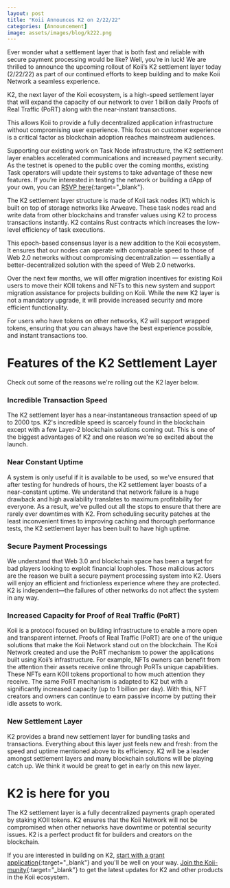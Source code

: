 ```yaml
---
layout: post
title: "Koii Announces K2 on 2/22/22"
categories: [Announcement]
image: assets/images/blog/k222.png
---
```


Ever wonder what a settlement layer that is both fast and reliable with secure payment processing would be like? Well, you’re in luck! We are thrilled to announce the upcoming rollout of Koii’s K2 settlement layer today (2/22/22) as part of our continued efforts to keep building and to make Koii Network a seamless experience.

K2, the next layer of the Koii ecosystem, is a high-speed settlement layer that will expand the capacity of our network to over 1 billion daily Proofs of Real Traffic (PoRT) along with the near-instant transactions.

This allows Koii to provide a fully decentralized application infrastructure without compromising user experience. This focus on customer experience is a critical factor as blockchain adoption reaches mainstream audiences.

Supporting our existing work on Task Node infrastructure, the K2 settlement layer enables accelerated communications and increased payment security. As the testnet is opened to the public over the coming months, existing Task operators will update their systems to take advantage of these new features. If you’re interested in testing the network or building a dApp of your own, you can [RSVP here](http://koii.me/support){:target="\_blank"}.

The K2 settlement layer structure is made of Koii task nodes (K1) which is built on top of storage networks like Arweave. These task nodes read and write data from other blockchains and transfer values using K2 to process transactions instantly. K2 contains Rust contracts which increases the low-level efficiency of task executions.

This epoch-based consensus layer is a new addition to the Koii ecosystem. It ensures that our nodes can operate with comparable speed to those of Web 2.0 networks without compromising decentralization — essentially a better-decentralized solution with the speed of Web 2.0 networks.

Over the next few months, we will offer migration incentives for existing Koii users to move their KOII tokens and NFTs to this new system and support migration assistance for projects building on Koii. While the new K2 layer is not a mandatory upgrade, it will provide increased security and more efficient functionality.

For users who have tokens on other networks, K2 will support wrapped tokens, ensuring that you can always have the best experience possible, and instant transactions too.

# Features of the K2 Settlement Layer

Check out some of the reasons we're rolling out the K2 layer below.

### Incredible Transaction Speed

The K2 settlement layer has a near-instantaneous transaction speed of up to 2000 tps. K2's incredible speed is scarcely found in the blockchain except with a few Layer-2 blockchain solutions coming out. This is one of the biggest advantages of K2 and one reason we're so excited about the launch.

### Near Constant Uptime

A system is only useful if it is available to be used, so we've ensured that after testing for hundreds of hours, the K2 settlement layer boasts of a near-constant uptime. We understand that network failure is a huge drawback and high availability translates to maximum profitability for everyone. As a result, we've pulled out all the stops to ensure that there are rarely ever downtimes with K2. From scheduling security patches at the least inconvenient times to improving caching and thorough performance tests, the K2 settlement layer has been built to have high uptime.


### Secure Payment Processings

We understand that Web 3.0 and blockchain space has been a target for bad players looking to exploit financial loopholes. Those malicious actors are the reason we built a secure payment processing system into K2. Users will enjoy an efficient and frictionless experience where they are protected. K2 is independent—the failures of other networks do not affect the system in any way.

### Increased Capacity for Proof of Real Traffic (PoRT)

Koii is a protocol focused on building infrastructure to enable a more open and transparent internet. Proofs of Real Traffic (PoRT) are one of the unique solutions that make the Koii Network stand out on the blockchain. The Koii Network created and use the PoRT mechanism to power the applications built using Koii’s infrastructure. For example, NFTs owners can benefit from the attention their assets receive online through PoRTs unique capabilities. These NFTs earn KOII tokens proportional to how much attention they receive. The same PoRT mechanism is adapted to K2 but with a significantly increased capacity (up to 1 billion per day). With this, NFT creators and owners can continue to earn passive income by putting their idle assets to work.


### New Settlement Layer

K2 provides a brand new settlement layer for bundling tasks and transactions. Everything about this layer just feels new and fresh: from the speed and uptime mentioned above to its efficiency. K2 will be a leader amongst settlement layers and many blockchain solutions will be playing catch up. We think it would be great to get in early on this new layer.

# K2 is here for you

The K2 settlement layer is a fully decentralized payments graph operated by staking KOII tokens. K2 ensures that the Koii Network will not be compromised when other networks have downtime or potential security issues. K2 is a perfect product fit for builders and creators on the blockchain.

If you are interested in building on K2, [start with a grant application](https://koii.network/form/partnership/){:target="\_blank"} and you'll be well on your way. [Join the Koii-munity](https://t.me/koiinetwork){:target="\_blank"} to get the latest updates for K2 and other products in the Koii ecosystem.
